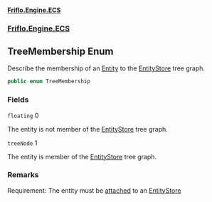 #### [Friflo.Engine.ECS](index.md 'index')
### [Friflo.Engine.ECS](Friflo.Engine.ECS.md 'Friflo.Engine.ECS')

## TreeMembership Enum

Describe the membership of an [Entity](Entity.md 'Friflo.Engine.ECS.Entity') to the [EntityStore](EntityStore.md 'Friflo.Engine.ECS.EntityStore') tree graph.

```csharp
public enum TreeMembership
```
### Fields

<a name='Friflo.Engine.ECS.TreeMembership.floating'></a>

`floating` 0

The entity is not member of the [EntityStore](EntityStore.md 'Friflo.Engine.ECS.EntityStore') tree graph.

<a name='Friflo.Engine.ECS.TreeMembership.treeNode'></a>

`treeNode` 1

The entity is member of the [EntityStore](EntityStore.md 'Friflo.Engine.ECS.EntityStore') tree graph.

### Remarks
Requirement: The entity must be [attached](StoreOwnership.md#Friflo.Engine.ECS.StoreOwnership.attached 'Friflo.Engine.ECS.StoreOwnership.attached') to an [EntityStore](EntityStore.md 'Friflo.Engine.ECS.EntityStore')